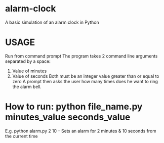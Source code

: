 # alarm-clock
A basic simulation of an alarm clock in Python

# USAGE
Run from command prompt
The program takes 2 command line arguments separated by a space:
1.	Value of minutes
2.	Value of seconds
Both must be an integer value greater than or equal to zero
A prompt then asks the user how many times does he want to ring the alarm bell.

# How to run: python file_name.py minutes_value seconds_value
E.g. python alarm.py 2 10 – Sets an alarm for 2 minutes & 10 seconds from the current time
